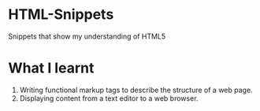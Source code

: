 # HTML-Snippets
Snippets that show my understanding of HTML5

# What I learnt

1. Writing functional markup tags to describe the structure of a web page.
2. Displaying content from a text editor to a web browser.
